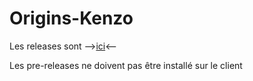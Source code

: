 # Origins-Kenzo

Les releases sont -->[ici](https://github.com/griskill/Origins-Kenzo/releases)<--

Les pre-releases ne doivent pas être installé sur le client
